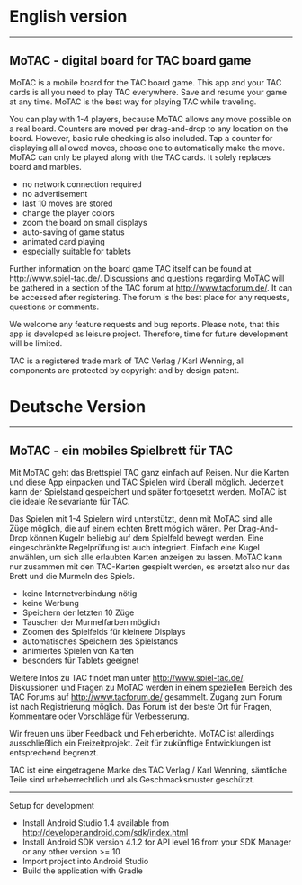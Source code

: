 # English version 
* * *

## MoTAC - digital board for TAC board game

MoTAC is a mobile board for the TAC board game. 
This app and your TAC cards is all you need to play TAC everywhere.
Save and resume your game at any time. 
MoTAC is the best way for playing TAC while traveling.

You can play with 1-4 players, because MoTAC allows any move possible on a real board.
Counters are moved per drag-and-drop to any location on the board. However, basic rule checking
is also included. Tap a counter for displaying all allowed moves, choose one to automatically
make the move. MoTAC can only be played along with the TAC cards. It solely replaces board
and marbles.

- no network connection required
- no advertisement
- last 10 moves are stored
- change the player colors
- zoom the board on small displays
- auto-saving of game status
- animated card playing
- especially suitable for tablets

Further information on the board game TAC itself can be found at http://www.spiel-tac.de/.
Discussions and questions regarding MoTAC will be gathered in a section of the TAC forum
at http://www.tacforum.de/. It can be accessed after registering.
The forum is the best place for any requests, questions or comments.

We welcome any feature requests and bug reports. Please note, that this app is developed as
leisure project. Therefore, time for future development will be limited.

TAC is a registered trade mark of TAC Verlag / Karl Wenning, all 
components are protected by copyright and by design patent.

# Deutsche Version 
* * *

## MoTAC - ein mobiles Spielbrett für TAC

Mit MoTAC geht das Brettspiel TAC ganz einfach auf Reisen. 
Nur die Karten und diese App einpacken und TAC Spielen wird überall möglich.
Jederzeit kann der Spielstand gespeichert und später fortgesetzt werden.
MoTAC ist die ideale Reisevariante für TAC.

Das Spielen mit 1-4 Spielern wird unterstützt, denn mit MoTAC sind alle Züge
möglich, die auf einem echten Brett möglich wären. Per Drag-And-Drop können
Kugeln beliebig auf dem Spielfeld bewegt werden. Eine eingeschränkte
Regelprüfung ist auch integriert. Einfach eine Kugel anwählen, um sich 
alle erlaubten Karten anzeigen zu lassen. MoTAC kann nur zusammen mit den TAC-Karten
gespielt werden, es ersetzt also nur das Brett und die Murmeln des Spiels.

- keine Internetverbindung nötig
- keine Werbung
- Speichern der letzten 10 Züge
- Tauschen der Murmelfarben möglich
- Zoomen des Spielfelds für kleinere Displays
- automatisches Speichern des Spielstands
- animiertes Spielen von Karten
- besonders für Tablets geeignet

Weitere Infos zu TAC findet man unter http://www.spiel-tac.de/. 
Diskussionen und Fragen zu MoTAC werden in einem speziellen Bereich des TAC Forums auf 
http://www.tacforum.de/ gesammelt. Zugang zum Forum ist nach Registrierung möglich. 
Das Forum ist der beste Ort für Fragen, Kommentare oder Vorschläge für Verbesserung.

Wir freuen uns über Feedback und Fehlerberichte. MoTAC ist allerdings ausschließlich
ein Freizeitprojekt. Zeit für zukünftige Entwicklungen ist entsprechend begrenzt.

TAC ist eine eingetragene Marke des TAC Verlag / Karl Wenning, sämtliche
Teile sind urheberrechtlich und als Geschmacksmuster geschützt.

* * *

Setup for development

- Install Android Studio 1.4 available from http://developer.android.com/sdk/index.html
- Install Android SDK version 4.1.2 for API level 16 from your SDK Manager or any other version >= 10
- Import project into Android Studio
- Build the application with Gradle

